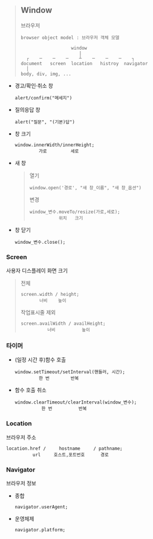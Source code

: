 >## Window
>브라우저
>```
>browser object model : 브라우저 객체 모델
>```
>```
>                    window
>                       |
>   ┌    ─    ─    ─    ┴    ─    ─    ─    ┐       
>document   screen  location   histroy  navigator
>   │
>body, div, img, ...
>```
  
+ 경고/확인·취소 창
    ```angular2html
    alert/confirm("메세지")
    ```
  
+ 질의응답 창
    ```angular2html
    alert("질문", "(기본)답")
    ```
  
+ 창 크기
    ```angular2html
    window.innerWidth/innerHeight;
             가로         세로
    ```
+ 새 창
    >열기
    >```angular2html
    >window.open('경로', "새 창_이름", "새 창_옵션")
    >```
    >변경
    >```
    >window_변수.moveTo/resize(가로,세로);
    >            위치   크기
    >```
  
+ 창 닫기
    ```angular2html
    window_변수.close();
    ```
  
### Screen
사용자 디스플레이 화면 크기
>전체
>```angular2html
>screen.width / height;
>        너비    높이
>```
>작업표시줄 제외
>```angular2html
>screen.availWidth / availHeight;
>           너비          높이
>```  

### 타이머
+ (일정 시간 후)함수 호출
    ```angular2html
    window.setTimeout/setInterval(핸들러, 시간);
             한 번        반복
    ```
+ 함수 호출 취소
    ```angular2html
    window.clearTimeout/clearInterval(window_변수);
              한 번          반복
    ```  

### Location
브라우저 주소
```
location.href /     hostname     / pathname;
          url     호스트,포트번호      경로
```

### Navigator
브라우저 정보
+ 종합
    ```
    navigator.userAgent;
    ```
+ 운영체제
    ```
    navigator.platform;
    ```